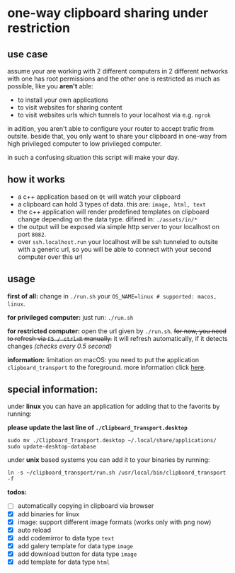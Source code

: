 # one-way clipboard sharing under restriction

## use case
assume your are working with 2 different computers in 2 different networks with one has root permissions and the other one is restricted as much as possible, like you **aren't** able:
- to install your own applications
- to visit websites for sharing content
- to visit websites urls which tunnels to your localhost via e.g. `ngrok`

in adition, you aren't able to configure your router to accept trafic from outsite. beside that, you only want to share your clipboard in one-way from high privileged computer to low privileged computer.

in such a confusing situation this script will make your day.

## how it works
- a c++ application based on `Qt` will watch your clipboard
- a clipboard can hold 3 types of data. this are: `image, html, text`
- the c++ application will render predefined templates on clipboard change depending on the data type. difined in: `./assets/in/*`
- the output will be exposed via simple http server to your localhost on port `8082`.
- over `ssh.localhost.run` your localhost will be ssh tunneled to outsite with a generic url, so you will be able to connect with your second computer over this url

## usage
**first of all:**
change in `./run.sh` your `OS_NAME=linux # supported: macos, linux`.

**for privileged computer:**
just run:  `./run.sh` 

**for restricted computer:**
open the url given by `./run.sh`. ~~for now, you need to refresh via `F5 / ctrl+R` manually.~~ it will refresh automatically, if it detects changes _(checks every 0.5 second)_

**information:** limitation on macOS: you need to put the application `clipboard_transport` to the foreground. more information click [here](https://doc.qt.io/qt-5/qclipboard.html#dataChanged).
## special information:

under **linux** you can have an application for adding that to the favorits by running:

**please update the last line of `./Clipboard_Transport.desktop`**
```
sudo mv ./Clipboard_Transport.desktop ~/.local/share/applications/
sudo update-desktop-database
```

under **unix** based systems you can add it to your binaries by running:

```
ln -s ~/clipboard_transport/run.sh /usr/local/bin/clipboard_transport -f
```
**todos:**
- [ ] automatically copying in clipboard via browser
- [x] add binaries for linux
- [x] image: support different image formats (works only with png now)
- [x] auto reload 
- [x] add codemirror to data type `text`
- [x] add galery template for data type `image`
- [x] add download button for data type `image`
- [x] add template for data type `html`